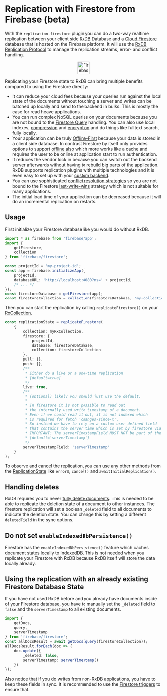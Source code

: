 # Replication with Firestore from Firebase (beta)

With the `replication-firestore` plugin you can do a two-way realtime replication
between your client side [RxDB](./) Database and a [Cloud Firestore](https://firebase.google.com/docs/firestore) database that is hosted on the Firebase platform. It will use the [RxDB Replication Protocol](./replication.md) to manage the replication streams, error- and conflict handling.

<p align="center">
  <img src="./files/alternatives/firebase.svg" alt="Firebase" height="40" />
</p>


Replicating your Firestore state to RxDB can bring multiple benefits compared to using the Firestore directly:
- It can reduce your cloud fees because your queries run against the local state of the documents without touching a server and writes can be batched up locally and send to the backend in bulks. This is mostly the case for read heave applications.
- You can run complex NoSQL queries on your documents because you are not bound to the [Firestore Query](https://firebase.google.com/docs/firestore/query-data/queries) handling. You can also use local indexes, [compression](./key-compression.md) and [encryption](./encryption.md) and do things like fulltext search, fully locally.
- Your application can be truly [Offline-First](./offline-first.md) because your data is stored in a client side database. In contrast Firestore by itself only provides options to support [offline also](https://cloud.google.com/firestore/docs/manage-data/enable-offline) which more works like a cache and requires the user to be online at application start to run authentication.
- It reduces the vendor lock in because you can switch out the backend server afterwards without having to rebuild big parts of the application. RxDB supports replication plugins with multiple technologies and it is even easy to set up with your [custom backend](./replication.md).
- You can use sophisticated [conflict resolution strategies](./replication.md#conflict-handling) so you are not bound to the Firestore [last-write-wins](https://stackoverflow.com/a/47781502/3443137) strategy which is not suitable for many applications.
- The initial load time of your application can be decreased because it will do an incremental replication on restarts.



## Usage


First initialize your Firestore database like you would do without RxDB.

```ts
import * as firebase from 'firebase/app';
import {
    getFirestore,
    collection
} from 'firebase/firestore';

const projectId = 'my-project-id';
const app = firebase.initializeApp({
    projectId,
    databaseURL: 'http://localhost:8080?ns=' + projectId,
    /* ... */
});
const firestoreDatabase = getFirestore(app);
const firestoreCollection = collection(firestoreDatabase, 'my-collection-name');
```

Then you can start the replication by calling `replicateFirestore()` on your [RxCollection](./rx-collection.md).

```ts
const replicationState = replicateFirestore(
    {
        collection: myRxCollection,
        firestore: {
            projectId,
            database: firestoreDatabase,
            collection: firestoreCollection
        },
        pull: {},
        push: {},
        /**
         * Either do a live or a one-time replication
         * [default=true]
         */
        live: true,
        /**
         * (optional) likely you should just use the default.
         *
         * In firestore it is not possible to read out
         * the internally used write timestamp of a document.
         * Even if we could read it out, it is not indexed which
         * is required for fetch 'changes-since-x'.
         * So instead we have to rely on a custom user defined field
         * that contains the server time which is set by firestore via serverTimestamp()
         * IMPORTANT: The serverTimestampField MUST NOT be part of the collections RxJsonSchema!
         * [default='serverTimestamp']
         */
        serverTimestampField: 'serverTimestamp'
    }
);
```

To observe and cancel the replication, you can use any other methods from the [ReplicationState](./replication.md) like `error$`, `cancel()` and `awaitInitialReplication()`.

## Handling deletes

RxDB requires you to never [fully delete documents](./replication.md#data-layout-on-the-server). This is needed to be able to replicate the deletion state of a document to other instances. The firestore replication will set a boolean `_deleted` field to all documents to indicate the deletion state. You can change this by setting a different `deletedField` in the sync options.

## Do not set `enableIndexedDbPersistence()`

Firestore has the `enableIndexedDbPersistence()` feature which caches document states locally to IndexedDB. This is not needed when you replicate your Firestore with RxDB because RxDB itself will store the data locally already.

## Using the replication with an already existing Firestore Database State

If you have not used RxDB before and you already have documents inside of your Firestore database, you have
to manually set the `_deleted` field to `false` and the `serverTimestamp` to all existing documents.

```ts
import {
    getDocs,
    query,
    serverTimestamp
} from 'firebase/firestore';
const allDocsResult = await getDocs(query(firestoreCollection));
allDocsResult.forEach(doc => {
    doc.update({
        _deleted: false,
        serverTimestamp: serverTimestamp()
    })
});
```

Also notice that if you do writes from non-RxDB applications, you have to keep these fields in sync. It is recommended to use the [Firestore triggers](https://firebase.google.com/docs/functions/firestore-events) to ensure that.

